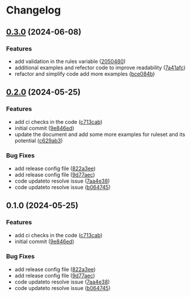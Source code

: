 # Changelog

## [0.3.0](https://github.com/terrasible/terraform-cloudflare-rulesets/compare/v0.2.0...v0.3.0) (2024-06-08)


### Features

* add validation in the rules variable ([2050480](https://github.com/terrasible/terraform-cloudflare-rulesets/commit/205048023995268e792ab66883f1570e98c74729))
* additional examples and refector code to improve readability ([7a41afc](https://github.com/terrasible/terraform-cloudflare-rulesets/commit/7a41afc0da73e8b693e9a68fc55a8da2fc54c9e5))
* refactor and simplify code add more examples ([bce084b](https://github.com/terrasible/terraform-cloudflare-rulesets/commit/bce084b99a4db7bb4d77ff10116e327771db06b0))

## [0.2.0](https://github.com/bibek469/terraform-cloudflare-ruleset/compare/v0.1.0...v0.2.0) (2024-05-25)


### Features

* add ci checks in the code ([c713cab](https://github.com/bibek469/terraform-cloudflare-ruleset/commit/c713cab0b7a71aeee3a38f12d0de495f539487db))
* initial commit ([9e846ed](https://github.com/bibek469/terraform-cloudflare-ruleset/commit/9e846ed8b421bbe113ef9f4075cf8757c4b2e053))
* update the document and add some more examples for ruleset and its potential ([c629ab3](https://github.com/bibek469/terraform-cloudflare-ruleset/commit/c629ab3fae15c75c952995b833aa8d5eb832bef6))


### Bug Fixes

* add release config file ([822a3ee](https://github.com/bibek469/terraform-cloudflare-ruleset/commit/822a3eea32a5ca39469058152ed148714303a6a6))
* add release config file ([9d77aec](https://github.com/bibek469/terraform-cloudflare-ruleset/commit/9d77aecb8dd762b0284086079aa88825bc0c6424))
* code updateto resolve issue ([7aa4e38](https://github.com/bibek469/terraform-cloudflare-ruleset/commit/7aa4e38912091ea9cfcc670adda90f5db516b056))
* code updateto resolve issue ([b064745](https://github.com/bibek469/terraform-cloudflare-ruleset/commit/b0647459bf7bf7a7d79597db44ebcb74858f05ee))

## 0.1.0 (2024-05-25)


### Features

* add ci checks in the code ([c713cab](https://github.com/bibek469/terraform-cloudflare-ruleset/commit/c713cab0b7a71aeee3a38f12d0de495f539487db))
* initial commit ([9e846ed](https://github.com/bibek469/terraform-cloudflare-ruleset/commit/9e846ed8b421bbe113ef9f4075cf8757c4b2e053))


### Bug Fixes

* add release config file ([822a3ee](https://github.com/bibek469/terraform-cloudflare-ruleset/commit/822a3eea32a5ca39469058152ed148714303a6a6))
* add release config file ([9d77aec](https://github.com/bibek469/terraform-cloudflare-ruleset/commit/9d77aecb8dd762b0284086079aa88825bc0c6424))
* code updateto resolve issue ([7aa4e38](https://github.com/bibek469/terraform-cloudflare-ruleset/commit/7aa4e38912091ea9cfcc670adda90f5db516b056))
* code updateto resolve issue ([b064745](https://github.com/bibek469/terraform-cloudflare-ruleset/commit/b0647459bf7bf7a7d79597db44ebcb74858f05ee))
